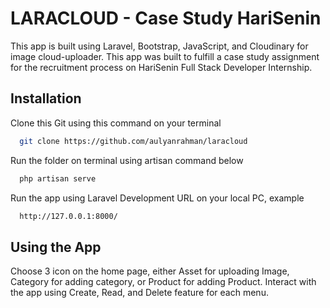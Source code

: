 
# LARACLOUD - Case Study HariSenin

This app is built using Laravel, Bootstrap, JavaScript, and Cloudinary for image cloud-uploader. This app was built to fulfill a case study assignment for the recruitment process on HariSenin Full Stack Developer Internship.


## Installation

Clone this Git using this command on your terminal
```bash
  git clone https://github.com/aulyanrahman/laracloud
```

Run the folder on terminal using artisan command below

```bash
  php artisan serve
```

Run the app using Laravel Development URL on your local PC, example

```bash
  http://127.0.0.1:8000/
```

    
## Using the App
Choose 3 icon on the home page, either Asset for uploading Image, Category for adding category, or Product for adding Product. Interact with the app using Create, Read, and Delete feature for each menu.